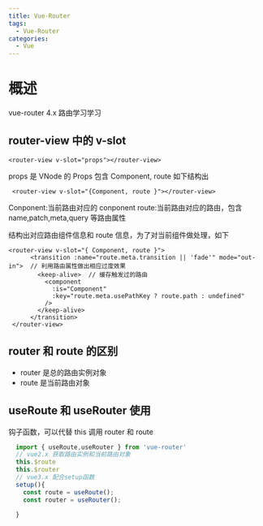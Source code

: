 ```yaml
---
title: Vue-Router
tags:
  - Vue-Router
categories:
  - Vue
---
```


# 概述

vue-router 4.x 路由学习学习

## router-view 中的 v-slot

```vue
<router-view v-slot="props"></router-view>
```

props 是 VNode 的 Props
包含
Component, route
如下结构出

```
 <router-view v-slot="{Component, route }"></router-view>
```

Conponent:当前路由对应的 conponent
route:当前路由对应的路由，包含 name,patch,meta,query 等路由属性

结构出对应路由组件信息和 route 信息，为了对当前组件做处理，如下

```
<router-view v-slot="{ Component, route }">
      <transition :name="route.meta.transition || 'fade'" mode="out-in">  // 利用路由属性做出相应过度效果
        <keep-alive>  // 缓存触发过的路由
          <component
            :is="Component"
            :key="route.meta.usePathKey ? route.path : undefined"
          />
        </keep-alive>
      </transition>
 </router-view>
```

## router 和 route 的区别

- router 是总的路由实例对象
- route 是当前路由对象

## useRoute 和 useRouter 使用

钩子函数，可以代替 this 调用 router 和 route

```ts
  import { useRoute,useRouter } from 'vue-router'
  // vue2.x 获取路由实例和当前路由对象
  this.$route
  this.$router
  // vue3.x 配合setup函数
  setup(){
    const route = useRoute();
    const router = useRouter();

  }
```

